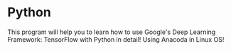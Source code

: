 # Python
This program will help you to learn how to use Google's Deep 
Learning Framework:
TensorFlow with Python in detail!
Using Anacoda in Linux OS!
